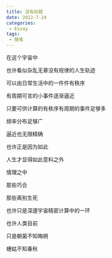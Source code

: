 ```yaml
---
title: 没有标题
date: 2022-7-24
categories:
 - Essay
tags:
 - 随笔
---
```


在这个宇宙中

也许看似杂乱无章没有规律的人生轨迹

可以由日常生活中的一件件有秩序

有周期可言的小事件逐渐逼近

只要可供计算的有秩序有周期的事件足够多

频率分布足够广

逼近也无限精确

也许正是因为如此

人生才显得如此意料之外

情理之中

那些巧合

那些离别生死

也许只是深邃宇宙精密计算中的一环

也许人类目前

只是朝菌不知晦朔

蟪蛄不知春秋
